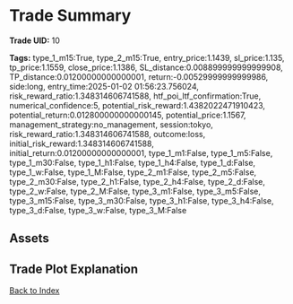 # Trade Summary

**Trade UID:** 10 

**Tags:** type_1_m15:True, type_2_m15:True, entry_price:1.1439, sl_price:1.135, tp_price:1.1559, close_price:1.1386, SL_distance:0.008899999999999908, TP_distance:0.01200000000000001, return:-0.00529999999999986, side:long, entry_time:2025-01-02 01:56:23.756024, risk_reward_ratio:1.348314606741588, htf_poi_ltf_confirmation:True, numerical_confidence:5, potential_risk_reward:1.4382022471910423, potential_return:0.012800000000000145, potential_price:1.1567, management_strategy:no_management, session:tokyo, risk_reward_ratio:1.348314606741588, outcome:loss, initial_risk_reward:1.348314606741588, initial_return:0.01200000000000001, type_1_m1:False, type_1_m5:False, type_1_m30:False, type_1_h1:False, type_1_h4:False, type_1_d:False, type_1_w:False, type_1_M:False, type_2_m1:False, type_2_m5:False, type_2_m30:False, type_2_h1:False, type_2_h4:False, type_2_d:False, type_2_w:False, type_2_M:False, type_3_m1:False, type_3_m5:False, type_3_m15:False, type_3_m30:False, type_3_h1:False, type_3_h4:False, type_3_d:False, type_3_w:False, type_3_M:False

## Assets

## Trade Plot Explanation


[Back to Index](index.md)
